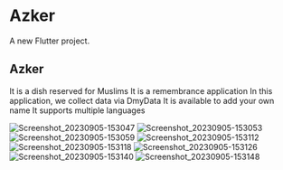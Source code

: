 # Azker

A new Flutter project.

## Azker

It is a dish reserved for Muslims
It is a remembrance application
In this application, we collect data via DmyData
It is available to add your own name
It supports multiple languages


![Screenshot_20230905-153047](https://github.com/mohammed452/Azkar/assets/81010206/9140d34f-74bf-40da-af05-a73a112e09f2)
![Screenshot_20230905-153053](https://github.com/mohammed452/Azkar/assets/81010206/053a1ace-f31f-4557-a700-80942bba2602)
![Screenshot_20230905-153059](https://github.com/mohammed452/Azkar/assets/81010206/3594216c-c41b-4914-9658-55c1272cb8b9)
![Screenshot_20230905-153112](https://github.com/mohammed452/Azkar/assets/81010206/c4496353-e07f-452d-a4dc-95e2972b4e75)
![Screenshot_20230905-153118](https://github.com/mohammed452/Azkar/assets/81010206/80e6efe6-e52e-44e2-bb59-09981a573ec7)
![Screenshot_20230905-153126](https://github.com/mohammed452/Azkar/assets/81010206/3618a7b5-8e67-41f7-a91a-9d538aff3647)
![Screenshot_20230905-153140](https://github.com/mohammed452/Azkar/assets/81010206/9a9182cb-b31b-4bcd-ae3c-6d9533b42b29)
![Screenshot_20230905-153148](https://github.com/mohammed452/Azkar/assets/81010206/73e1df84-7a8f-4471-a674-071966d4d66d)
